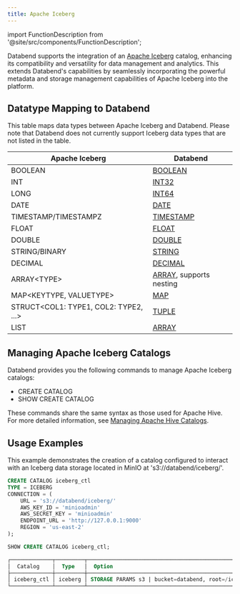 ```yaml
---
title: Apache Iceberg
---
```

import FunctionDescription from '@site/src/components/FunctionDescription';

<FunctionDescription description="Introduced or updated: v1.2.83"/>

Databend supports the integration of an [Apache Iceberg](https://iceberg.apache.org/) catalog, enhancing its compatibility and versatility for data management and analytics. This extends Databend's capabilities by seamlessly incorporating the powerful metadata and storage management capabilities of Apache Iceberg into the platform.

## Datatype Mapping to Databend

This table maps data types between Apache Iceberg and Databend. Please note that Databend does not currently support Iceberg data types that are not listed in the table.

| Apache Iceberg                  | Databend                |
| ------------------------------- | ----------------------- |
| BOOLEAN                         | [BOOLEAN](../../../13-sql-reference/10-data-types/00-data-type-logical-types.md)                 |
| INT                             | [INT32](../../../13-sql-reference/10-data-types/10-data-type-numeric-types.md#integer-data-types)                   |
| LONG                            | [INT64](../../../13-sql-reference/10-data-types/10-data-type-numeric-types.md#integer-data-types)                   |
| DATE                            | [DATE](../../../13-sql-reference/10-data-types/20-data-type-time-date-types.md)                    |
| TIMESTAMP/TIMESTAMPZ            | [TIMESTAMP](../../../13-sql-reference/10-data-types/20-data-type-time-date-types.md)               |
| FLOAT                           | [FLOAT](../../../13-sql-reference/10-data-types/10-data-type-numeric-types.md#floating-point-data-types)                   |
| DOUBLE                          | [DOUBLE](../../../13-sql-reference/10-data-types/10-data-type-numeric-types.md#floating-point-data-types)                  |
| STRING/BINARY                   | [STRING](../../../13-sql-reference/10-data-types/30-data-type-string-types.md)                  |
| DECIMAL                         | [DECIMAL](../../../13-sql-reference/10-data-types/11-data-type-decimal-types.md)                 |
| ARRAY&lt;TYPE&gt;               | [ARRAY](../../../13-sql-reference/10-data-types/40-data-type-array-types.md), supports nesting |
| MAP&lt;KEYTYPE, VALUETYPE&gt;       | [MAP](../../../13-sql-reference/10-data-types/42-data-type-map.md)                     |
| STRUCT&lt;COL1: TYPE1, COL2: TYPE2, ...&gt; | [TUPLE](../../../13-sql-reference/10-data-types/41-data-type-tuple-types.md)           |
| LIST                            | [ARRAY](../../../13-sql-reference/10-data-types/40-data-type-array-types.md)                   |

## Managing Apache Iceberg Catalogs

Databend provides you the following commands to manage Apache Iceberg catalogs:

- CREATE CATALOG
- SHOW CREATE CATALOG

These commands share the same syntax as those used for Apache Hive. For more detailed information, see [Managing Apache Hive Catalogs](hive.md#managing-apache-hive-catalogs).

## Usage Examples

This example demonstrates the creation of a catalog configured to interact with an Iceberg data storage located in MinIO at 's3://databend/iceberg/'.

```sql
CREATE CATALOG iceberg_ctl
TYPE = ICEBERG
CONNECTION = (
    URL = 's3://databend/iceberg/'
    AWS_KEY_ID = 'minioadmin'
    AWS_SECRET_KEY = 'minioadmin'
    ENDPOINT_URL = 'http://127.0.0.1:9000'
    REGION = 'us-east-2'
);

SHOW CREATE CATALOG iceberg_ctl;

┌─────────────┬─────────┬────────────────────────────────────────────────────────────────────────────────────────┐
│  Catalog    │  Type   │  Option                                                                                │
├─────────────┼─────────┼────────────────────────────────────────────────────────────────────────────────────────┤
│ iceberg_ctl │ iceberg │ STORAGE PARAMS s3 | bucket=databend, root=/iceberg/, endpoint=http://127.0.0.1:9000    │
└─────────────┴─────────┴────────────────────────────────────────────────────────────────────────────────────────┘
```
